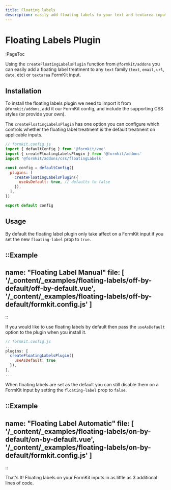 ```yaml
---
title: Floating labels
description: easily add floating labels to your text and textarea inputs.
---
```


# Floating Labels Plugin

:PageToc

Using the `createFloatingLabelsPlugin` function from `@formkit/addons` you can easily add a floating label treatment to any `text` family (`text`, `email`, `url`, `date`, etc) or `textarea` FormKit input.

## Installation

To install the floating labels plugin we need to import it from `@formkit/addons`, add it our FormKit config, and include the supporting CSS styles (or provide your own).

The `createFloatingLabelsPlugin` has one option you can configure which controls whether the floating label treatment is the default treatment on applicable inputs.

```js
// formkit.config.js
import { defaultConfig } from '@formkit/vue'
import { createFloatingLabelsPlugin } from '@formkit/addons'
import '@formkit/addons/css/floatingLabels'

const config = defaultConfig({
  plugins: [
    createFloatingLabelsPlugin({
      useAsDefault: true, // defaults to false
    }),
  ],
})

export default config
```

## Usage

By default the floating label plugin only take affect on a FormKit input if you set the new `floating-label` prop to `true`.

::Example
---
name: "Floating Label Manual"
file: [
'/\_content/_examples/floating-labels/off-by-default/off-by-default.vue',
'/\_content/_examples/floating-labels/off-by-default/formkit.config.js'
]
---
::

If you would like to use floating labels by default then pass the `useAsDefault` option to the plugin when you install it.

```js
// formkit.config.js
...
plugins: [
  createFloatingLabelsPlugin({
    useAsDefault: true
  }),
],
...
```

When floating labels are set as the default you can still disable them on a FormKit input by setting the `floating-label` prop to `false`.

::Example
---
name: "Floating Label Automatic"
file: [
'/\_content/_examples/floating-labels/on-by-default/on-by-default.vue',
'/\_content/_examples/floating-labels/on-by-default/formkit.config.js'
]
---
::

That's It! Floating labels on your FormKit inputs in as little as 3 additional lines of code.
